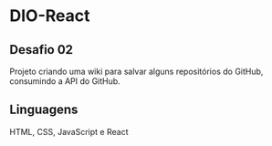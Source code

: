 # DIO-React
## Desafio 02
Projeto criando uma wiki para salvar alguns repositórios do GitHub, consumindo a API do GitHub. 

## Linguagens
HTML, CSS, JavaScript e React
